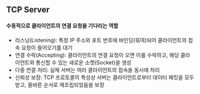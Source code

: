 ## TCP Server
#### 수동적으로 클라이언트의 연결 요청을 기다리는 역할
- 리스닝(Listening): 특정 IP 주소와 포트 번호에 바인딩(묶여)되어 클라이언트의 접속 요청이 들어오기를 대기
- 연결 수락(Accepting): 클라이언트의 연결 요청이 오면 이를 수락하고, 해당 클라이언트와 통신할 수 있는 새로운 소켓(Socket)을 생성
- 다중 연결 처리: 실제 서버는 여러 클라이언트의 접속을 동시에 처리
- 신뢰성 보장: TCP 프로토콜의 특성상 서버는 클라이언트로부터 데이터 패킷을 모두 받고, 올바른 순서로 재조립되었음을 보장

